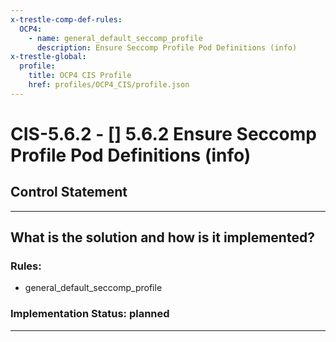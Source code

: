 ```yaml
---
x-trestle-comp-def-rules:
  OCP4:
    - name: general_default_seccomp_profile
      description: Ensure Seccomp Profile Pod Definitions (info)
x-trestle-global:
  profile:
    title: OCP4 CIS Profile
    href: profiles/OCP4_CIS/profile.json
---
```


# CIS-5.6.2 - \[\] 5.6.2 Ensure Seccomp Profile Pod Definitions (info)

## Control Statement

______________________________________________________________________

## What is the solution and how is it implemented?

<!-- For implementation status enter one of: implemented, partial, planned, alternative, not-applicable -->

<!-- Note that the list of rules under ### Rules: is read-only and changes will not be captured after assembly to JSON -->

<!-- Add control implementation description here for control: CIS-5.6.2 -->

### Rules:

  - general_default_seccomp_profile

### Implementation Status: planned

______________________________________________________________________
